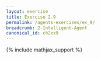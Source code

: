 ```yaml
---
layout: exercise
title: Exercise 2.9
permalink: /agents-exercises/ex_9/
breadcrumb: 2-Intelligent-Agent
canonical_id: ch2ex9
---
```


{% include mathjax_support %}
